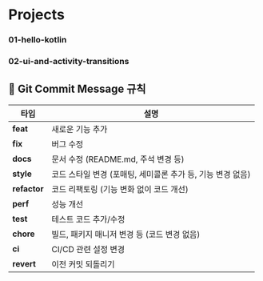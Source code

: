 # Projects
### 01-hello-kotlin
### 02-ui-and-activity-transitions
## 📌 Git Commit Message 규칙
| 타입       | 설명                                       |
|-----------|--------------------------------------------|
| **feat**   | 새로운 기능 추가                          |
| **fix**    | 버그 수정                                 |
| **docs**   | 문서 수정 (README.md, 주석 변경 등)       |
| **style**  | 코드 스타일 변경 (포매팅, 세미콜론 추가 등, 기능 변경 없음) |
| **refactor** | 코드 리팩토링 (기능 변화 없이 코드 개선)  |
| **perf**   | 성능 개선                                 |
| **test**   | 테스트 코드 추가/수정                     |
| **chore**  | 빌드, 패키지 매니저 변경 등 (코드 변경 없음) |
| **ci**     | CI/CD 관련 설정 변경                      |
| **revert** | 이전 커밋 되돌리기                        |